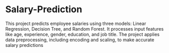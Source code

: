 # Salary-Prediction
This project predicts employee salaries using three models: Linear Regression, Decision Tree, and Random Forest. It processes input features like age, experience, gender, education, and job title. The project applies data preprocessing, including encoding and scaling, to make accurate salary predictions
